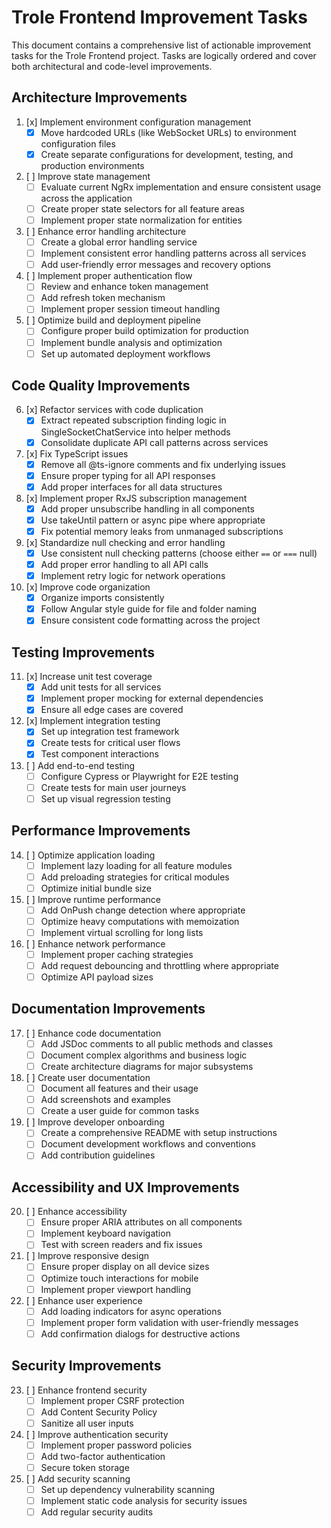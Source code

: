 # Trole Frontend Improvement Tasks

This document contains a comprehensive list of actionable improvement tasks for the Trole Frontend project. Tasks are logically ordered and cover both architectural and code-level improvements.

## Architecture Improvements

1. [x] Implement environment configuration management
   - [x] Move hardcoded URLs (like WebSocket URLs) to environment configuration files
   - [x] Create separate configurations for development, testing, and production environments

2. [ ] Improve state management
   - [ ] Evaluate current NgRx implementation and ensure consistent usage across the application
   - [ ] Create proper state selectors for all feature areas
   - [ ] Implement proper state normalization for entities

3. [ ] Enhance error handling architecture
   - [ ] Create a global error handling service
   - [ ] Implement consistent error handling patterns across all services
   - [ ] Add user-friendly error messages and recovery options

4. [ ] Implement proper authentication flow
   - [ ] Review and enhance token management
   - [ ] Add refresh token mechanism
   - [ ] Implement proper session timeout handling

5. [ ] Optimize build and deployment pipeline
   - [ ] Configure proper build optimization for production
   - [ ] Implement bundle analysis and optimization
   - [ ] Set up automated deployment workflows

## Code Quality Improvements

6. [x] Refactor services with code duplication
   - [x] Extract repeated subscription finding logic in SingleSocketChatService into helper methods
   - [x] Consolidate duplicate API call patterns across services

7. [x] Fix TypeScript issues
   - [x] Remove all @ts-ignore comments and fix underlying issues
   - [x] Ensure proper typing for all API responses
   - [x] Add proper interfaces for all data structures

8. [x] Implement proper RxJS subscription management
   - [x] Add proper unsubscribe handling in all components
   - [x] Use takeUntil pattern or async pipe where appropriate
   - [x] Fix potential memory leaks from unmanaged subscriptions

9. [x] Standardize null checking and error handling
   - [x] Use consistent null checking patterns (choose either `==` or `===` null)
   - [x] Add proper error handling to all API calls
   - [x] Implement retry logic for network operations

10. [x] Improve code organization
    - [x] Organize imports consistently
    - [x] Follow Angular style guide for file and folder naming
    - [x] Ensure consistent code formatting across the project

## Testing Improvements

11. [x] Increase unit test coverage
    - [x] Add unit tests for all services
    - [x] Implement proper mocking for external dependencies
    - [x] Ensure all edge cases are covered

12. [x] Implement integration testing
    - [x] Set up integration test framework
    - [x] Create tests for critical user flows
    - [x] Test component interactions

13. [ ] Add end-to-end testing
    - [ ] Configure Cypress or Playwright for E2E testing
    - [ ] Create tests for main user journeys
    - [ ] Set up visual regression testing

## Performance Improvements

14. [ ] Optimize application loading
    - [ ] Implement lazy loading for all feature modules
    - [ ] Add preloading strategies for critical modules
    - [ ] Optimize initial bundle size

15. [ ] Improve runtime performance
    - [ ] Add OnPush change detection where appropriate
    - [ ] Optimize heavy computations with memoization
    - [ ] Implement virtual scrolling for long lists

16. [ ] Enhance network performance
    - [ ] Implement proper caching strategies
    - [ ] Add request debouncing and throttling where appropriate
    - [ ] Optimize API payload sizes

## Documentation Improvements

17. [ ] Enhance code documentation
    - [ ] Add JSDoc comments to all public methods and classes
    - [ ] Document complex algorithms and business logic
    - [ ] Create architecture diagrams for major subsystems

18. [ ] Create user documentation
    - [ ] Document all features and their usage
    - [ ] Add screenshots and examples
    - [ ] Create a user guide for common tasks

19. [ ] Improve developer onboarding
    - [ ] Create a comprehensive README with setup instructions
    - [ ] Document development workflows and conventions
    - [ ] Add contribution guidelines

## Accessibility and UX Improvements

20. [ ] Enhance accessibility
    - [ ] Ensure proper ARIA attributes on all components
    - [ ] Implement keyboard navigation
    - [ ] Test with screen readers and fix issues

21. [ ] Improve responsive design
    - [ ] Ensure proper display on all device sizes
    - [ ] Optimize touch interactions for mobile
    - [ ] Implement proper viewport handling

22. [ ] Enhance user experience
    - [ ] Add loading indicators for async operations
    - [ ] Implement proper form validation with user-friendly messages
    - [ ] Add confirmation dialogs for destructive actions

## Security Improvements

23. [ ] Enhance frontend security
    - [ ] Implement proper CSRF protection
    - [ ] Add Content Security Policy
    - [ ] Sanitize all user inputs

24. [ ] Improve authentication security
    - [ ] Implement proper password policies
    - [ ] Add two-factor authentication
    - [ ] Secure token storage

25. [ ] Add security scanning
    - [ ] Set up dependency vulnerability scanning
    - [ ] Implement static code analysis for security issues
    - [ ] Add regular security audits
